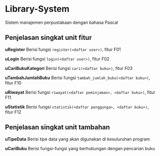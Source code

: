 # Library-System
Sistem manajemen perpustakaan dengan bahasa Pascal

## Penjelasan singkat unit fitur
**uRegister**
Berisi fungsi `register(<daftar user>)`, fitur F01

**uLogin**
Berisi fungsi `login(<daftar user>)`, fitur F02

**uCariBukuKategori**
Berisi fungsi `cari(<daftar buku>)`, fitur F03

**uTambahJumlahBuku**
Berisi fungsi `tambah_jumlah_buku(<daftar buku>)`, fitur F10

**uRiwayat**
Berisi fungsi `riwayat(<daftar peminjaman>, <daftar buku>)`, fitur F11

**uStatistik**
Berisi fungsi `statistik(<daftar penggunga>, <daftar buku>)`, fitur F12


## Penjelasan singkat unit tambahan
**uTipeData**
Berisi tipe data yang akan digunakan di kesuluruhan program

**uCariBuku**
Berisi fungsi-fungsi yang berhubungan dengan pencarian buku
